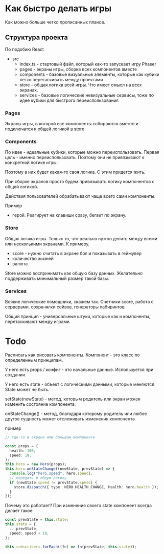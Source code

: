 # Как быстро делать игры

Как можно больше четко прописанных планов.

## Структура проекта

По подобию React

- src
  - index.ts - стартовый файл, который как-то запускает игру Phaser
  - pages - экраны игры, сборка всех компонентов вместе
  - components - базовые визуальные элементы, которые как кубики легко перетаскивать между проектами
  - store - общая логика всей игры. Что имеет смысл на всех экранах.
  - services - базовые логические невизуальные сервисы, тоже по идее кубики для быстрого переиспользования

### Pages

Экраны игры, в которой все компоненты собираются вместе и подключатся к общей логикой в store

### Сomponents

По идее - идеальные кубики, которые можно переиспользовать. Первая цель - именно переиспользовать. Поэтому они не привязывают к конкретной логике игры.

Поэтому в них будет какая-то своя логика. С этим придется жить.

При сборке экранов просто будем привязывать логику компонентов с общей логикой.

Действия пользователей обрабатывают чаще всего сами компоненты.

Пример

- герой. Реагирует на клавиши сразу, бегает по экрану.

### Store

Общая логика игры. Только то, что реально нужно делить между всеми или несколькими экранами. К примеру,

- score - нужно считать в экране боя и показывать в геймувер
- количество жизней
- валюта

Store можно воспринимать как общую базу данных. Желательно поддерживать минимальный размер такой базы.

### Services

Всякие логические помощники, скажем так. Счетчики score, работа с серверами, сохранялки сейвов, генераторы лабиринтов.

Общий принцип - универсальные штуки, которые как и компоненты, перетаскивают между играми.

# Todo

Расписать как рисовать компоненты.
Компонент - это класс по определенным принципам.

У него есть props / конфиг - это начальные данные. Используется при создании.

У него есть state - объект с логическими данными, которые меняются. State может не быть.

setState(newState) - метод, которым родитель или экран можеи изменить состояние компонента.

onStateChange() - метод, благодаря которому родитель или любое другое сущность может отслеживать изменения компонента

пример

```typescript
// где-то в экране или большом компоненте

const props = {
  health: 100,
  speed: 10,
};
this.hero = new Hero(props);
this.hero.onStateChange((newState, prevState) => {
  console.log("hero.speed", hero.speed);
  // передать в общую логику
  if (newState.speed != prevState.speed) {
    store.dispatch({ type: HERO_HEALTH_CHANGE, health: hero.health });
  }
});
```

Почему это работает? При изменения своего state компонент всегда делает такое

```typescript
const prevState = this.state;
this.state = {
  ...prevState,
  speed: speed + 10,
};

this.subscribers.forEach((fn) => fn(prevState, this.state));
```
